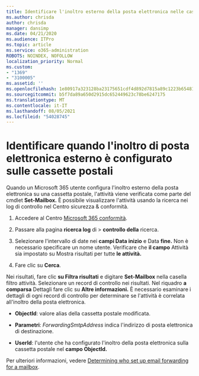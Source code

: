 ```yaml
---
title: Identificare l'inoltro esterno della posta elettronica nelle cassette postali nei registri di controllo
ms.author: chrisda
author: chrisda
manager: dansimp
ms.date: 04/21/2020
ms.audience: ITPro
ms.topic: article
ms.service: o365-administration
ROBOTS: NOINDEX, NOFOLLOW
localization_priority: Normal
ms.custom:
- "1369"
- "3100005"
ms.assetid: ''
ms.openlocfilehash: 1e80917a323128ba23175651cdf4d892d7815a89c1223b654812c1b456c787da
ms.sourcegitcommit: b5f7da89a650d2915dc652449623c78be6247175
ms.translationtype: MT
ms.contentlocale: it-IT
ms.lasthandoff: 08/05/2021
ms.locfileid: "54028745"
---
```

# <a name="identify-when-external-email-forwarding-is-configured-on-mailboxes"></a>Identificare quando l'inoltro di posta elettronica esterno è configurato sulle cassette postali

Quando un Microsoft 365 utente configura l'inoltro esterno della posta elettronica su una cassetta postale, l'attività viene verificata come parte del cmdlet **Set-Mailbox.** È possibile visualizzare l'attività usando la ricerca nei log di controllo nel Centro sicurezza & conformità.

1. Accedere al Centro [Microsoft 365 conformità](https://protection.office.com/).

2. Passare alla pagina **ricerca log** di  >  **controllo della** ricerca.

3. Selezionare l'intervallo di date nei **campi Data inizio** e Data **fine.** Non è necessario specificare un nome utente. Verificare che **il campo** Attività sia impostato su Mostra risultati per tutte **le attività.**

4. Fare clic su **Cerca**.

Nei risultati, fare clic **su Filtra risultati** e digitare **Set-Mailbox** nella casella filtro attività. Selezionare un record di controllo nei risultati. Nel riquadro **a comparsa** Dettagli fare clic su **Altre informazioni.** È necessario esaminare i dettagli di ogni record di controllo per determinare se l'attività è correlata all'inoltro della posta elettronica.

- **ObjectId**: valore alias della cassetta postale modificata.

- **Parametri**: _ForwardingSmtpAddress_ indica l'indirizzo di posta elettronica di destinazione.

- **UserId**: l'utente che ha configurato l'inoltro della posta elettronica sulla cassetta postale nel **campo ObjectId.**

Per ulteriori informazioni, vedere [Determining who set up email forwarding for a mailbox](/microsoft-365/compliance/auditing-troubleshooting-scenarios#determine-who-set-up-email-forwarding-for-a-mailbox).
